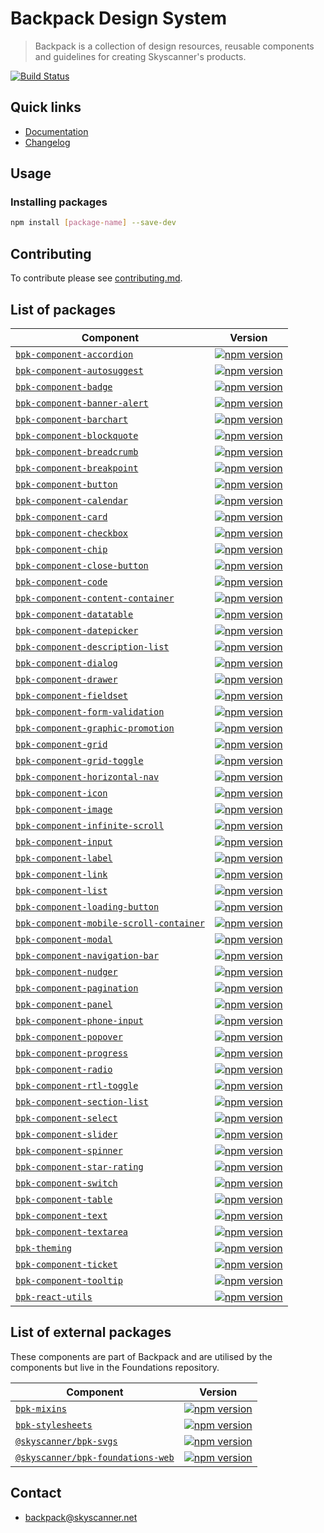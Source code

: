 # Backpack Design System

> Backpack is a collection of design resources, reusable components and guidelines for creating Skyscanner's products.

[![Build Status](https://github.com/Skyscanner/backpack/workflows/Backpack%20CI/badge.svg)](https://github.com/Skyscanner/backpack/actions)


## Quick links

- [Documentation](https://backpack.github.io/)
- [Changelog](./CHANGELOG.md)

## Usage

### Installing packages

```sh
npm install [package-name] --save-dev
```

## Contributing

To contribute please see [contributing.md](CONTRIBUTING.md).

## List of packages

| Component                                                                                  | Version                                                                                                                                             |
| ------------------------------------------------------------------------------------------ | --------------------------------------------------------------------------------------------------------------------------------------------------- |
| [`bpk-component-accordion`](/packages/bpk-component-accordion)                             | [![npm version](https://badge.fury.io/js/bpk-component-accordion.svg)](http://badge.fury.io/js/bpk-component-accordion)                             |
| [`bpk-component-autosuggest`](/packages/bpk-component-autosuggest)                         | [![npm version](https://badge.fury.io/js/bpk-component-autosuggest.svg)](http://badge.fury.io/js/bpk-component-autosuggest)                         |
| [`bpk-component-badge`](/packages/bpk-component-badge)                                     | [![npm version](https://badge.fury.io/js/bpk-component-badge.svg)](http://badge.fury.io/js/bpk-component-badge)                                     |
| [`bpk-component-banner-alert`](/packages/bpk-component-banner-alert)                       | [![npm version](https://badge.fury.io/js/bpk-component-banner-alert.svg)](http://badge.fury.io/js/bpk-component-banner-alert)                       |
| [`bpk-component-barchart`](/packages/bpk-component-barchart)                               | [![npm version](https://badge.fury.io/js/bpk-component-barchart.svg)](http://badge.fury.io/js/bpk-component-barchart)                               |
| [`bpk-component-blockquote`](/packages/bpk-component-blockquote)                           | [![npm version](https://badge.fury.io/js/bpk-component-blockquote.svg)](http://badge.fury.io/js/bpk-component-blockquote)                           |
| [`bpk-component-breadcrumb`](/packages/bpk-component-breadcrumb)                           | [![npm version](https://badge.fury.io/js/bpk-component-breadcrumb.svg)](http://badge.fury.io/js/bpk-component-breadcrumb)                           |
| [`bpk-component-breakpoint`](/packages/bpk-component-breakpoint)                           | [![npm version](https://badge.fury.io/js/bpk-component-breakpoint.svg)](http://badge.fury.io/js/bpk-component-breakpoint)                           |
| [`bpk-component-button`](/packages/bpk-component-button)                                   | [![npm version](https://badge.fury.io/js/bpk-component-button.svg)](http://badge.fury.io/js/bpk-component-button)                                   |
| [`bpk-component-calendar`](/packages/bpk-component-calendar)                               | [![npm version](https://badge.fury.io/js/bpk-component-calendar.svg)](http://badge.fury.io/js/bpk-component-calendar)                               |
| [`bpk-component-card`](/packages/bpk-component-card)                                       | [![npm version](https://badge.fury.io/js/bpk-component-card.svg)](http://badge.fury.io/js/bpk-component-card)                                       |
| [`bpk-component-checkbox`](/packages/bpk-component-checkbox)                               | [![npm version](https://badge.fury.io/js/bpk-component-checkbox.svg)](http://badge.fury.io/js/bpk-component-checkbox)                               |
| [`bpk-component-chip`](/packages/bpk-component-chip)                                       | [![npm version](https://badge.fury.io/js/bpk-component-chip.svg)](http://badge.fury.io/js/bpk-component-chip)                                       |
| [`bpk-component-close-button`](/packages/bpk-component-close-button)                       | [![npm version](https://badge.fury.io/js/bpk-component-close-button.svg)](http://badge.fury.io/js/bpk-component-close-button)                       |
| [`bpk-component-code`](/packages/bpk-component-code)                                       | [![npm version](https://badge.fury.io/js/bpk-component-code.svg)](http://badge.fury.io/js/bpk-component-code)                                       |
| [`bpk-component-content-container`](/packages/bpk-component-content-container)             | [![npm version](https://badge.fury.io/js/bpk-component-content-container.svg)](http://badge.fury.io/js/bpk-component-content-container)             |
| [`bpk-component-datatable`](/packages/bpk-component-datatable)                             | [![npm version](https://badge.fury.io/js/bpk-component-datatable.svg)](http://badge.fury.io/js/bpk-component-datatable)                             |
| [`bpk-component-datepicker`](/packages/bpk-component-datepicker)                           | [![npm version](https://badge.fury.io/js/bpk-component-datepicker.svg)](http://badge.fury.io/js/bpk-component-datepicker)                           |
| [`bpk-component-description-list`](/packages/bpk-component-description-list)               | [![npm version](https://badge.fury.io/js/bpk-component-description-list.svg)](http://badge.fury.io/js/bpk-component-description-list)               |
| [`bpk-component-dialog`](/packages/bpk-component-dialog)                                   | [![npm version](https://badge.fury.io/js/bpk-component-dialog.svg)](http://badge.fury.io/js/bpk-component-dialog)                                   |
| [`bpk-component-drawer`](/packages/bpk-component-drawer)                                   | [![npm version](https://badge.fury.io/js/bpk-component-drawer.svg)](http://badge.fury.io/js/bpk-component-drawer)                                   |
| [`bpk-component-fieldset`](/packages/bpk-component-fieldset)                               | [![npm version](https://badge.fury.io/js/bpk-component-fieldset.svg)](http://badge.fury.io/js/bpk-component-fieldset)                               |
| [`bpk-component-form-validation`](/packages/bpk-component-form-validation)                 | [![npm version](https://badge.fury.io/js/bpk-component-form-validation.svg)](http://badge.fury.io/js/bpk-component-form-validation)                 |
| [`bpk-component-graphic-promotion`](/packages/bpk-component-graphic-promotion)                     | [![npm version](https://badge.fury.io/js/bpk-component-graphic-promotion.svg)](http://badge.fury.io/js/bpk-component-graphic-promotion)                     |
| [`bpk-component-grid`](/packages/bpk-component-grid)                                       | [![npm version](https://badge.fury.io/js/bpk-component-grid.svg)](http://badge.fury.io/js/bpk-component-grid)                                       |
| [`bpk-component-grid-toggle`](/packages/bpk-component-grid-toggle)                         | [![npm version](https://badge.fury.io/js/bpk-component-grid-toggle.svg)](http://badge.fury.io/js/bpk-component-grid-toggle)                         |
| [`bpk-component-horizontal-nav`](/packages/bpk-component-horizontal-nav)                   | [![npm version](https://badge.fury.io/js/bpk-component-horizontal-nav.svg)](http://badge.fury.io/js/bpk-component-horizontal-nav)                   |
| [`bpk-component-icon`](/packages/bpk-component-icon)                                       | [![npm version](https://badge.fury.io/js/bpk-component-icon.svg)](http://badge.fury.io/js/bpk-component-icon)                                       |
| [`bpk-component-image`](/packages/bpk-component-image)                                     | [![npm version](https://badge.fury.io/js/bpk-component-image.svg)](http://badge.fury.io/js/bpk-component-image)                                     |
| [`bpk-component-infinite-scroll`](/packages/bpk-component-infinite-scroll)                 | [![npm version](https://badge.fury.io/js/bpk-component-infinite-scroll.svg)](http://badge.fury.io/js/bpk-component-infinite-scroll)                 |
| [`bpk-component-input`](/packages/bpk-component-input)                                     | [![npm version](https://badge.fury.io/js/bpk-component-input.svg)](http://badge.fury.io/js/bpk-component-input)                                     |
| [`bpk-component-label`](/packages/bpk-component-label)                                     | [![npm version](https://badge.fury.io/js/bpk-component-label.svg)](http://badge.fury.io/js/bpk-component-label)                                     |
| [`bpk-component-link`](/packages/bpk-component-link)                                       | [![npm version](https://badge.fury.io/js/bpk-component-link.svg)](http://badge.fury.io/js/bpk-component-link)                                       |
| [`bpk-component-list`](/packages/bpk-component-list)                                       | [![npm version](https://badge.fury.io/js/bpk-component-list.svg)](http://badge.fury.io/js/bpk-component-list)                                       |
| [`bpk-component-loading-button`](/packages/bpk-component-loading-button)                   | [![npm version](https://badge.fury.io/js/bpk-component-loading-button.svg)](http://badge.fury.io/js/bpk-component-loading-button)                   |
| [`bpk-component-mobile-scroll-container`](/packages/bpk-component-mobile-scroll-container) | [![npm version](https://badge.fury.io/js/bpk-component-mobile-scroll-container.svg)](http://badge.fury.io/js/bpk-component-mobile-scroll-container) |
| [`bpk-component-modal`](/packages/bpk-component-modal)                                     | [![npm version](https://badge.fury.io/js/bpk-component-modal.svg)](http://badge.fury.io/js/bpk-component-modal)                                     |
| [`bpk-component-navigation-bar`](/packages/bpk-component-navigation-bar)                   | [![npm version](https://badge.fury.io/js/bpk-component-navigation-bar.svg)](http://badge.fury.io/js/bpk-component-navigation-bar)                   |
| [`bpk-component-nudger`](/packages/bpk-component-nudger)                                   | [![npm version](https://badge.fury.io/js/bpk-component-nudger.svg)](http://badge.fury.io/js/bpk-component-nudger)                                   |
| [`bpk-component-pagination`](/packages/bpk-component-pagination)                           | [![npm version](https://badge.fury.io/js/bpk-component-pagination.svg)](http://badge.fury.io/js/bpk-component-pagination)                           |
| [`bpk-component-panel`](/packages/bpk-component-panel)                                     | [![npm version](https://badge.fury.io/js/bpk-component-panel.svg)](http://badge.fury.io/js/bpk-component-panel)                                     |
| [`bpk-component-phone-input`](/packages/bpk-component-phone-input)                         | [![npm version](https://badge.fury.io/js/bpk-component-phone-input.svg)](http://badge.fury.io/js/bpk-component-phone-input)                         |
| [`bpk-component-popover`](/packages/bpk-component-popover)                                 | [![npm version](https://badge.fury.io/js/bpk-component-popover.svg)](http://badge.fury.io/js/bpk-component-popover)                                 |
| [`bpk-component-progress`](/packages/bpk-component-progress)                               | [![npm version](https://badge.fury.io/js/bpk-component-progress.svg)](http://badge.fury.io/js/bpk-component-progress)                               |
| [`bpk-component-radio`](/packages/bpk-component-radio)                                     | [![npm version](https://badge.fury.io/js/bpk-component-radio.svg)](http://badge.fury.io/js/bpk-component-radio)                                     |
| [`bpk-component-rtl-toggle`](/packages/bpk-component-rtl-toggle)                           | [![npm version](https://badge.fury.io/js/bpk-component-rtl-toggle.svg)](http://badge.fury.io/js/bpk-component-rtl-toggle)                           |
| [`bpk-component-section-list`](/packages/bpk-component-section-list)                       | [![npm version](https://badge.fury.io/js/bpk-component-section-list.svg)](http://badge.fury.io/js/bpk-component-section-list)                       |
| [`bpk-component-select`](/packages/bpk-component-select)                                   | [![npm version](https://badge.fury.io/js/bpk-component-select.svg)](http://badge.fury.io/js/bpk-component-select)                                   |
| [`bpk-component-slider`](/packages/bpk-component-slider)                                   | [![npm version](https://badge.fury.io/js/bpk-component-slider.svg)](http://badge.fury.io/js/bpk-component-slider)                                   |
| [`bpk-component-spinner`](/packages/bpk-component-spinner)                                 | [![npm version](https://badge.fury.io/js/bpk-component-spinner.svg)](http://badge.fury.io/js/bpk-component-spinner)                                 |
| [`bpk-component-star-rating`](/packages/bpk-component-star-rating)                         | [![npm version](https://badge.fury.io/js/bpk-component-star-rating.svg)](http://badge.fury.io/js/bpk-component-star-rating)                         |
| [`bpk-component-switch`](/packages/bpk-component-switch)                                   | [![npm version](https://badge.fury.io/js/bpk-component-switch.svg)](http://badge.fury.io/js/bpk-component-switch)                         |
| [`bpk-component-table`](/packages/bpk-component-table)                                     | [![npm version](https://badge.fury.io/js/bpk-component-table.svg)](http://badge.fury.io/js/bpk-component-table)                                     |
| [`bpk-component-text`](/packages/bpk-component-text)                                       | [![npm version](https://badge.fury.io/js/bpk-component-text.svg)](http://badge.fury.io/js/bpk-component-text)                                       |
| [`bpk-component-textarea`](/packages/bpk-component-textarea)                               | [![npm version](https://badge.fury.io/js/bpk-component-textarea.svg)](http://badge.fury.io/js/bpk-component-textarea)                               |
| [`bpk-theming`](/packages/bpk-theming)                                                     | [![npm version](https://badge.fury.io/js/bpk-theming.svg)](http://badge.fury.io/js/bpk-theming)                                                     |
| [`bpk-component-ticket`](/packages/bpk-component-ticket)                                   | [![npm version](https://badge.fury.io/js/bpk-component-ticket.svg)](http://badge.fury.io/js/bpk-component-ticket)                                   |
| [`bpk-component-tooltip`](/packages/bpk-component-tooltip)                                 | [![npm version](https://badge.fury.io/js/bpk-component-tooltip.svg)](http://badge.fury.io/js/bpk-component-tooltip)                                 |
| [`bpk-react-utils`](/packages/bpk-react-utils)                                             | [![npm version](https://badge.fury.io/js/bpk-react-utils.svg)](http://badge.fury.io/js/bpk-react-utils)                                             |

## List of external packages

These components are part of Backpack and are utilised by the components but live in the Foundations repository.

| Component                                                                                                                      | Version                                                                                                                                          |
| ------------------------------------------------------------------------------------------------------------------------------ | ------------------------------------------------------------------------------------------------------------------------------------------------ |
| [`bpk-mixins`](https://github.com/Skyscanner/backpack-foundations/tree/main/packages/bpk-mixins)                               | [![npm version](https://badge.fury.io/js/bpk-mixins.svg)](http://badge.fury.io/js/bpk-mixins)                                                    |
| [`bpk-stylesheets`](https://github.com/Skyscanner/backpack-foundations/tree/main/packages/bpk-stylesheets)                     | [![npm version](https://badge.fury.io/js/bpk-stylesheets.svg)](http://badge.fury.io/js/bpk-stylesheets)                                          |
| [`@skyscanner/bpk-svgs`](https://github.com/Skyscanner/backpack-foundations/tree/main/packages/bpk-svgs)                       | [![npm version](https://badge.fury.io/js/%40skyscanner%2Fbpk-svgs.svg)](https://badge.fury.io/js/%40skyscanner%2Fbpk-svgs)                       |
| [`@skyscanner/bpk-foundations-web`](https://github.com/Skyscanner/backpack-foundations/tree/main/packages/bpk-foundations-web) | [![npm version](https://badge.fury.io/js/%40skyscanner%2Fbpk-foundations-web.svg)](https://badge.fury.io/js/%40skyscanner%2Fbpk-foundations-web) |

## Contact
- backpack@skyscanner.net
